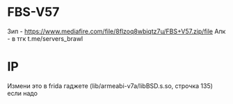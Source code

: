 # FBS-V57
Зип - https://www.mediafire.com/file/8flzoq8wbiqtz7u/FBS+V57.zip/file
 Апк - в тгк t.me/servers_brawl
# IP
Измени это в frida гаджете (lib/armeabi-v7a/libBSD.s.so, строчка 135) если надо
